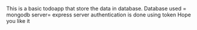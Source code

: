 This is a basic todoapp that store the data in database.
Database used = mongodb
server= express server
authentication is done using token
Hope you like it 
